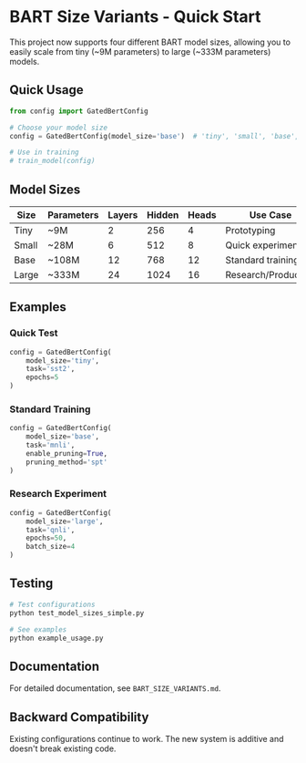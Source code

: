 # BART Size Variants - Quick Start

This project now supports four different BART model sizes, allowing you to easily scale from tiny (~9M parameters) to large (~333M parameters) models.

## Quick Usage

```python
from config import GatedBertConfig

# Choose your model size
config = GatedBertConfig(model_size='base')  # 'tiny', 'small', 'base', 'large'

# Use in training
# train_model(config)
```

## Model Sizes

| Size  | Parameters | Layers | Hidden | Heads | Use Case |
|-------|------------|--------|--------|-------|----------|
| Tiny  | ~9M        | 2      | 256    | 4     | Prototyping |
| Small | ~28M       | 6      | 512    | 8     | Quick experiments |
| Base  | ~108M      | 12     | 768    | 12    | Standard training |
| Large | ~333M      | 24     | 1024   | 16    | Research/Production |

## Examples

### Quick Test
```python
config = GatedBertConfig(
    model_size='tiny',
    task='sst2',
    epochs=5
)
```

### Standard Training
```python
config = GatedBertConfig(
    model_size='base',
    task='mnli',
    enable_pruning=True,
    pruning_method='spt'
)
```

### Research Experiment
```python
config = GatedBertConfig(
    model_size='large',
    task='qnli',
    epochs=50,
    batch_size=4
)
```

## Testing

```bash
# Test configurations
python test_model_sizes_simple.py

# See examples
python example_usage.py
```

## Documentation

For detailed documentation, see `BART_SIZE_VARIANTS.md`.

## Backward Compatibility

Existing configurations continue to work. The new system is additive and doesn't break existing code. 